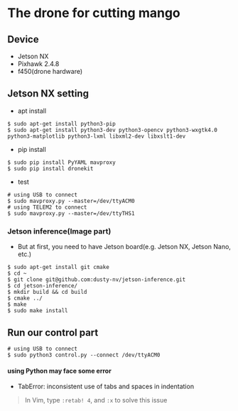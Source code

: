 # The drone for cutting mango

## Device
* Jetson NX
* Pixhawk 2.4.8
* f450(drone hardware)

## Jetson NX setting
* apt install
```shell
$ sudo apt-get install python3-pip
$ sudo apt-get install python3-dev python3-opencv python3-wxgtk4.0 python3-matplotlib python3-lxml libxml2-dev libxslt1-dev
```
* pip install
```shell
$ sudo pip install PyYAML mavproxy
$ sudo pip install dronekit
```

* test
```shell
# using USB to connect
$ sudo mavproxy.py --master=/dev/ttyACM0
# using TELEM2 to connect
$ sudo mavproxy.py --master=/dev/ttyTHS1
```
### Jetson inference(Image part)
* But at first, you need to have Jetson board(e.g. Jetson NX, Jetson Nano, etc.)
```shell
$ sudo apt-get install git cmake
$ cd ~
$ git clone git@github.com:dusty-nv/jetson-inference.git
$ cd jetson-inference/
$ mkdir build && cd build
$ cmake ../
$ make
$ sudo make install
```
## Run our control part
```shell
# using USB to connect
$ sudo python3 control.py --connect /dev/ttyACM0
```
#### using Python may face some error
* TabError: inconsistent use of tabs and spaces in indentation
> In Vim, type `:retab! 4`, and `:x` to solve this issue
